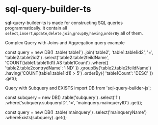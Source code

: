 # sql-query-builder-ts
sql-query-builder-ts is made for constructing SQL queries programmatically. it contain all `select`,`insert`,`update`,`delete`,`join`,`groupBy`,`having`,`orderBy` all of them.

Complex Query with Joins and Aggregation
query example

const query = new DB()
    .table('table1')
    .join('table2', 'table1.table1id2', '=', 'table2.table2id2')
    .select('table2.table2feildName', 'COUNT(table1.table1Id1) AS table1Count')
    .where({ 'table2.table2contrydName': 'IND' })
    .groupBy('table2.table2feildName')
    .having('COUNT(table1.table1Id1) > 5')
    .orderBy({ 'table1Count': 'DESC' })
    .get();

Query with Subquery and EXISTS
import DB from 'sql-query-builder-js';

  const subquery = new DB()
        .table('subquery')
        .select('1')
        .where('subquery.subqueryID', '=', 'mainquery.mainqueryID')
        .get();
    
  const query = new DB()
        .table('mainquery')
        .select('mainqueryName')
        .whereExists(subquery)
        .get();
    
